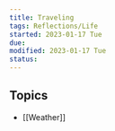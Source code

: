```yaml
---
title: Traveling
tags: Reflections/Life    
started: 2023-01-17 Tue
due: 
modified: 2023-01-17 Tue
status: 
---
```

## Topics
- [[Weather]]